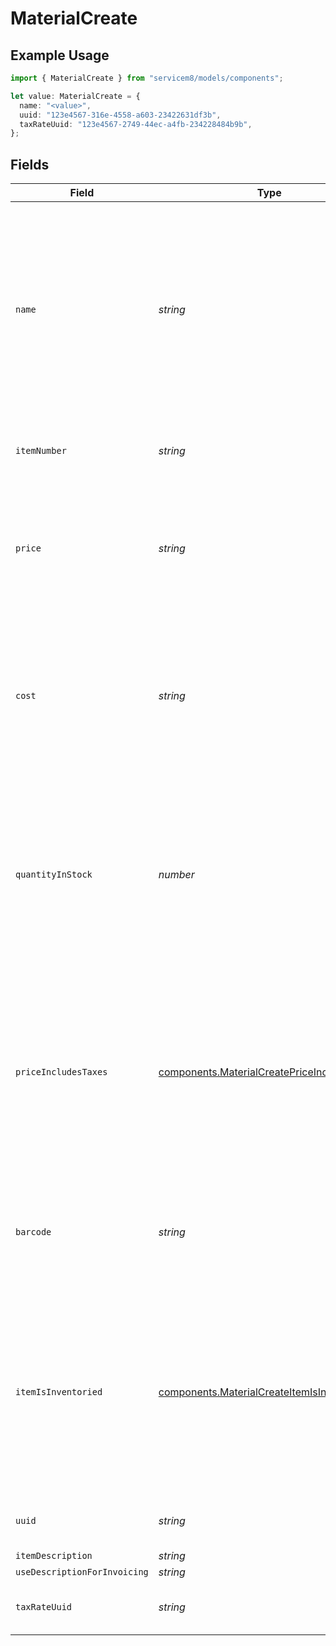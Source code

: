 # MaterialCreate

## Example Usage

```typescript
import { MaterialCreate } from "servicem8/models/components";

let value: MaterialCreate = {
  name: "<value>",
  uuid: "123e4567-316e-4558-a603-23422631df3b",
  taxRateUuid: "123e4567-2749-44ec-a4fb-234228484b9b",
};
```

## Fields

| Field                                                                                                                                                                                                                                                                                                    | Type                                                                                                                                                                                                                                                                                                     | Required                                                                                                                                                                                                                                                                                                 | Description                                                                                                                                                                                                                                                                                              | Example                                                                                                                                                                                                                                                                                                  |
| -------------------------------------------------------------------------------------------------------------------------------------------------------------------------------------------------------------------------------------------------------------------------------------------------------- | -------------------------------------------------------------------------------------------------------------------------------------------------------------------------------------------------------------------------------------------------------------------------------------------------------- | -------------------------------------------------------------------------------------------------------------------------------------------------------------------------------------------------------------------------------------------------------------------------------------------------------- | -------------------------------------------------------------------------------------------------------------------------------------------------------------------------------------------------------------------------------------------------------------------------------------------------------- | -------------------------------------------------------------------------------------------------------------------------------------------------------------------------------------------------------------------------------------------------------------------------------------------------------- |
| `name`                                                                                                                                                                                                                                                                                                   | *string*                                                                                                                                                                                                                                                                                                 | :heavy_check_mark:                                                                                                                                                                                                                                                                                       | Name of the material, product or labour rate. The maximum length varies based on accounting package integration 30-100 characters for standard mode, up to 2000 characters for description billing mode. Required field that identifies the material in inventory lists, job forms, and invoices.        |                                                                                                                                                                                                                                                                                                          |
| `itemNumber`                                                                                                                                                                                                                                                                                             | *string*                                                                                                                                                                                                                                                                                                 | :heavy_minus_sign:                                                                                                                                                                                                                                                                                       | Unique identifier code for the material. max length. Must be unique within an account.                                                                                                                                                                                                                   |                                                                                                                                                                                                                                                                                                          |
| `price`                                                                                                                                                                                                                                                                                                  | *string*                                                                                                                                                                                                                                                                                                 | :heavy_minus_sign:                                                                                                                                                                                                                                                                                       | The selling price of the material. May include or exclude tax based on the price_includes_taxes field. Used as the default price when adding this material to jobs and generating invoices.                                                                                                              |                                                                                                                                                                                                                                                                                                          |
| `cost`                                                                                                                                                                                                                                                                                                   | *string*                                                                                                                                                                                                                                                                                                 | :heavy_minus_sign:                                                                                                                                                                                                                                                                                       | The purchase cost of the material. May include or exclude tax depending on the price_includes_taxes setting. Used for profit calculations and reporting. This field may be hidden from users without appropriate permissions.                                                                            |                                                                                                                                                                                                                                                                                                          |
| `quantityInStock`                                                                                                                                                                                                                                                                                        | *number*                                                                                                                                                                                                                                                                                                 | :heavy_minus_sign:                                                                                                                                                                                                                                                                                       | The current inventory quantity of this material available in stock. Stored as a numeric value with decimal support. Updated automatically when materials are used in jobs or when inventory is manually adjusted. Only tracked if item_is_inventoried is enabled.                                        |                                                                                                                                                                                                                                                                                                          |
| `priceIncludesTaxes`                                                                                                                                                                                                                                                                                     | [components.MaterialCreatePriceIncludesTaxes](../../models/components/materialcreatepriceincludestaxes.md)                                                                                                                                                                                               | :heavy_minus_sign:                                                                                                                                                                                                                                                                                       | Boolean flag indicating whether the price and cost values include tax (1/true) or exclude tax (0/false). Controls tax calculations when determining final pricing. New materials inherit this setting from the account's default tax display preference..  Valid values are [0,1]                        |                                                                                                                                                                                                                                                                                                          |
| `barcode`                                                                                                                                                                                                                                                                                                | *string*                                                                                                                                                                                                                                                                                                 | :heavy_minus_sign:                                                                                                                                                                                                                                                                                       | The barcode identifier for the material.  Can store UPC, EAN, or other barcode formats. Used for inventory scanning and quick material lookup in the mobile app.                                                                                                                                         |                                                                                                                                                                                                                                                                                                          |
| `itemIsInventoried`                                                                                                                                                                                                                                                                                      | [components.MaterialCreateItemIsInventoried](../../models/components/materialcreateitemisinventoried.md)                                                                                                                                                                                                 | :heavy_minus_sign:                                                                                                                                                                                                                                                                                       | Boolean flag indicating whether inventory tracking is enabled for this material (1/true) or disabled (0/false). When enabled, the quantity_in_stock is tracked and updated automatically when the material is used in jobs. Only physical products typically have this enabled..  Valid values are [0,1] |                                                                                                                                                                                                                                                                                                          |
| `uuid`                                                                                                                                                                                                                                                                                                   | *string*                                                                                                                                                                                                                                                                                                 | :heavy_minus_sign:                                                                                                                                                                                                                                                                                       | Unique identifier for this record                                                                                                                                                                                                                                                                        | 123e4567-316e-4558-a603-23422631df3b                                                                                                                                                                                                                                                                     |
| `itemDescription`                                                                                                                                                                                                                                                                                        | *string*                                                                                                                                                                                                                                                                                                 | :heavy_minus_sign:                                                                                                                                                                                                                                                                                       | N/A                                                                                                                                                                                                                                                                                                      |                                                                                                                                                                                                                                                                                                          |
| `useDescriptionForInvoicing`                                                                                                                                                                                                                                                                             | *string*                                                                                                                                                                                                                                                                                                 | :heavy_minus_sign:                                                                                                                                                                                                                                                                                       | N/A                                                                                                                                                                                                                                                                                                      |                                                                                                                                                                                                                                                                                                          |
| `taxRateUuid`                                                                                                                                                                                                                                                                                            | *string*                                                                                                                                                                                                                                                                                                 | :heavy_minus_sign:                                                                                                                                                                                                                                                                                       | N/A                                                                                                                                                                                                                                                                                                      | 123e4567-2749-44ec-a4fb-234228484b9b                                                                                                                                                                                                                                                                     |